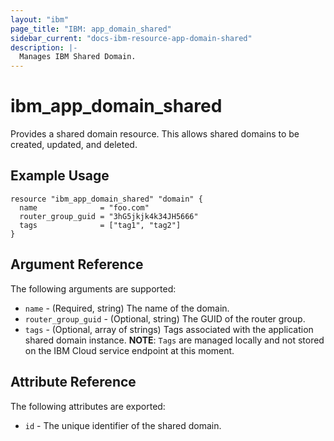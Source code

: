 ```yaml
---
layout: "ibm"
page_title: "IBM: app_domain_shared"
sidebar_current: "docs-ibm-resource-app-domain-shared"
description: |-
  Manages IBM Shared Domain.
---
```


# ibm\_app_domain_shared

Provides a shared domain resource. This allows shared domains to be created, updated, and deleted.

## Example Usage

```hcl
resource "ibm_app_domain_shared" "domain" {
  name              = "foo.com"
  router_group_guid = "3hG5jkjk4k34JH5666"
  tags              = ["tag1", "tag2"]
}
```

## Argument Reference

The following arguments are supported:

* `name` - (Required, string) The name of the domain.
* `router_group_guid` - (Optional, string) The GUID of the router group.
* `tags` - (Optional, array of strings) Tags associated with the application shared domain instance.
  **NOTE**: `Tags` are managed locally and not stored on the IBM Cloud service endpoint at this moment.

## Attribute Reference

The following attributes are exported:

* `id` - The unique identifier of the shared domain.
